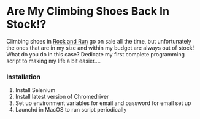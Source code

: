 # Are My Climbing Shoes Back In Stock!?

Climbing shoes in [Rock and Run](https://rockrun.com/collections/climbing-shoes) go on sale all the time, but unfortunately the ones that are in my size and within my budget are always out of stock!
What do you do in this case? Dedicate my first complete programming script to making my life a bit easier....

### Installation
1. Install Selenium
2. Install latest version of Chromedriver
3. Set up environment variables for email and password for email set up
4. Launchd in MacOS to run script periodically
